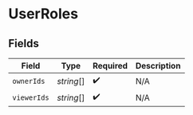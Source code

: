 # UserRoles


## Fields

| Field              | Type               | Required           | Description        |
| ------------------ | ------------------ | ------------------ | ------------------ |
| `ownerIds`         | *string*[]         | :heavy_check_mark: | N/A                |
| `viewerIds`        | *string*[]         | :heavy_check_mark: | N/A                |
